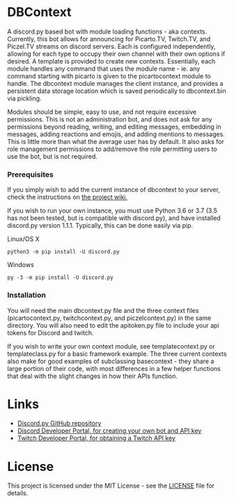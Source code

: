 # DBContext
A discord.py based bot with module loading functions - aka contexts. Currently, this bot allows for announcing for Picarto.TV, Twitch.TV, and Piczel.TV streams on discord servers. Each is configured independently, allowing for each type to occupy their own channel with their own options if desired. A template is provided to create new contexts. Essentially, each module handles any command that uses the module name - ie. any command starting with picarto is given to the picartocontext module to handle. The dbcontext module manages the client instance, and provides a persistent data storage location which is saved periodically to dbcontext.bin via pickling.

Modules should be simple, easy to use, and not require excessive permissions. This is not an administration bot, and does not ask for any permissions beyond reading, writing, and editing messages, embedding in messages, adding reactions and emojis, and adding mentions to messages. This is little more than what the average user has by default. It also asks for role management permissions to add/remove the role permitting users to use the bot, but is not required.

### Prerequisites
If you simply wish to add the current instance of dbcontext to your server, check the instructions on [the project wiki.](https://github.com/Silari/DBContext/wiki)

If you wish to run your own instance, you must use Python 3.6 or 3.7 (3.5 has not been tested, but is compatible with discord.py), and have installed discord.py version 1.1.1. Typically, this can be done easily via pip. 

Linux/OS X

`python3 -m pip install -U discord.py`

Windows

`py -3 -m pip install -U discord.py`

### Installation
You will need the main dbcontext.py file and the three context files (picartocontext.py, twitchcontext.py, and piczelcontext.py) in the same directory. You will also need to edit the apitoken.py file to include your api tokens for Discord and twitch.

If you wish to write your own context module, see templatecontext.py or templateclass.py for a basic framework example. The three current contexts also make for good examples of subclassing basecontext - they share a large portion of their code, with most differences in a few helper functions that deal with the slight changes in how their APIs function.

# Links
* [Discord.py GitHub repository](https://github.com/Rapptz/discord.py)
* [Discord Developer Portal, for creating your own bot and API key](https://discordapp.com/developers/docs/intro)
* [Twitch Developer Portal, for obtaining a Twitch API key](https://dev.twitch.tv/)

# License
This project is licensed under the MIT License - see the [LICENSE](https://github.com/Silari/DBContext/blob/master/LICENSE) file for details.
